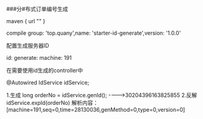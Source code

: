 ###分#布式订单编号生成

maven { url "" }

compile group: 'top.quany',name: 'starter-id-generate',version: '1.0.0'

配置生成服务器ID

id:
  generate:
    machine: 191
 
 在需要使用id生成的controller中
 
  @Autowired
  IdService idService;
  
  1.生成
  long orderNo = idService.genId(); ---->30204396163825855
  2.反解
  idService.expId(orderNo) 
    解析内容：
    [machine=191,seq=0,time=28130036,genMethod=0,type=0,version=0]
  
